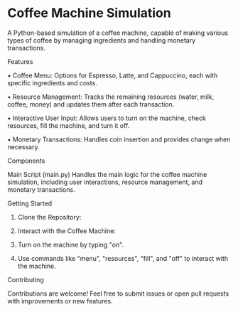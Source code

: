 # Coffee Machine Simulation    

A Python-based simulation of a coffee machine, capable of making various types of coffee by managing ingredients and handling monetary transactions.

Features    

• Coffee Menu: Options for Espresso, Latte, and Cappuccino, each with specific ingredients and costs.

• Resource Management: Tracks the remaining resources (water, milk, coffee, money) and updates them after each transaction.

• Interactive User Input: Allows users to turn on the machine, check resources, fill the machine, and turn it off.

• Monetary Transactions: Handles coin insertion and provides change when necessary.

Components    

Main Script (main.py)
Handles the main logic for the coffee machine simulation, including user interactions, resource management, and monetary transactions.

Getting Started    

1. Clone the Repository:

3. Interact with the Coffee Machine:

4. Turn on the machine by typing "on".

5. Use commands like "menu", "resources", "fill", and "off" to interact with the machine.

Contributing    

Contributions are welcome! Feel free to submit issues or open pull requests with improvements or new features.
